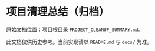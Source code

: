 # 项目清理总结（归档）

原始文档位置：项目根目录 `PROJECT_CLEANUP_SUMMARY.md`。

此文档仅供历史参考。当前实现请以 `README.md` 与 `docs/` 为准。
